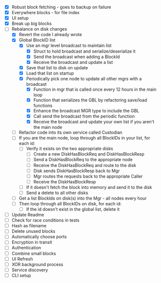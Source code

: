 - [x] Robust block fetching - goes to backup on failure
- [x] Everywhere blocks - for file index
- [x] UI setup
- [x] Break up big blocks
- [ ] Rebalance on disk changes
    - [x] Revert the code I already wrote
    - [x] Global BlockID list
        - [x] Use an mgr level broadcast to maintain list
            - [x] Struct to hold broadcast and serialize/deserialize it
            - [x] Send the broadcast when adding a BlockId
            - [x] Receive the broadcast and update a list
        - [x] Save that list to disk on update
        - [x] Load that list on startup
        - [x] Periodically pick one node to update all other mgrs with a broadcast
            - [x] Function in mgr that is called once every 12 hours in the main loop
            - [x] Function that serializes the GBL by refactoring save/load functions
            - [x] Enhance the broadcast MGR type to include the GBL
            - [x] Call send the broadcast from the periodic function
            - [x] Receive the broadcast and update your own list if you aren't the main node
    - [ ] Refactor code into its own service called Custodian
    - [ ] If you are the main node, loop through all BlockIDs in your list, for each id:
        - [ ] Verify it exists on the two appropriate disks
            - [ ] Create a new DiskHasBlockReq and DiskHasBlockResp
            - [ ] Send a DiskHasBlockReq to the appropriate node
            - [ ] Receive the DiskHasBlockReq and route to the disk
            - [ ] Disk sends DiskHasBlockResp back to Mgr
            - [ ] Mgr routes the requests back to the appropriate Caller
            - [ ] Receive the DiskHasBlockResp 
        - [ ] If it doesn't fetch the block into memory and send it to the disk
        - [ ] Send a delete to all other disks
    - [ ] Get a list BlockIds on disk(s) into the Mgr - all nodes every hour
    - [ ] Then loop through all BlockIDs on disk, for each id:
        - [ ] If the id doesn't exist in the global list, delete it
- [ ] Update Readme
- [ ] Check for race conditions in tests
- [ ] Hash as filename
- [ ] Delete unused blocks
- [ ] Automatically choose ports
- [ ] Encryption in transit
- [ ] Authentication
- [ ] Combine small blocks
- [ ] UI Refresh
- [ ] XOR background process
- [ ] Service discovery
- [ ] CLI setup
